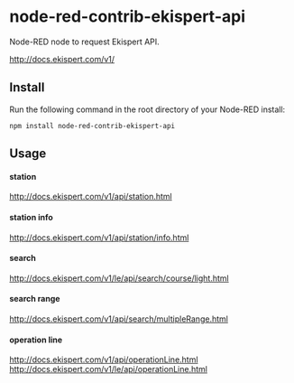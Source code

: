 # node-red-contrib-ekispert-api

Node-RED node to request Ekispert API.

http://docs.ekispert.com/v1/

## Install

Run the following command in the root directory of your Node-RED install:

~~~
npm install node-red-contrib-ekispert-api
~~~

## Usage

#### station

http://docs.ekispert.com/v1/api/station.html

#### station info

http://docs.ekispert.com/v1/api/station/info.html

#### search

http://docs.ekispert.com/v1/le/api/search/course/light.html

#### search range

http://docs.ekispert.com/v1/api/search/multipleRange.html

#### operation line

http://docs.ekispert.com/v1/api/operationLine.html
http://docs.ekispert.com/v1/le/api/operationLine.html
